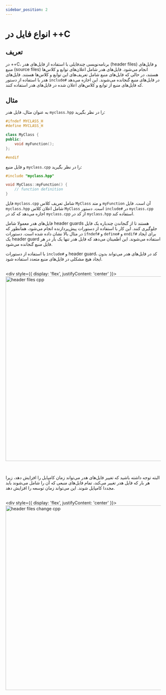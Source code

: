 ```yaml
---
sidebar_position: 2
---
```


# انواع فایل در ++C

## تعریف

در ++C، برنامه‌نویسی چندفایلی با استفاده از فایل‌های هدر (header files) و فایل‌های منبع (source files) انجام می‌شود. فایل‌های هدر شامل اعلان‌های توابع و کلاس‌ها هستند، در حالی که فایل‌های منبع شامل تعریف‌های این توابع و کلاس‌ها هستند. فایل‌های هدر با استفاده از دستور `include#` در فایل‌های منبع گنجانده می‌شوند. این اجازه می‌دهد که فایل‌های منبع از توابع و کلاس‌های اعلان شده در فایل‌های هدر استفاده کنند.

## مثال

به عنوان مثال، فایل هدر `myclass.hpp` را در نظر بگیرید:

```cpp
#ifndef MYCLASS_H
#define MYCLASS_H

class MyClass {
public:
    void myFunction();
};

#endif
```

و فایل منبع `myclass.cpp` را در نظر بگیرید:

```cpp
#include "myclass.hpp"

void MyClass::myFunction() {
    // function definition
}
```

فایل `myclass.cpp` شامل تعریف کلاس `MyClass` و متد `myFunction` آن است. فایل `myclass.hpp` شامل اعلان کلاس `MyClass` است. دستور `include#` در `myclass.cpp` اجازه می‌دهد که کد در `myclass.cpp` از کد در `myclass.hpp` استفاده کند.

فایل‌های هدر معمولا شامل header guards هستند تا از گنجاندن چندباره یک فایل جلوگیری کنند. این کار با استفاده از دستورات پیش‌پردازنده انجام می‌شود، همانطور که در مثال بالا نشان داده شده است. دستورات `ifndef#` و `define#` و `endif#` برای ایجاد یک header guard استفاده می‌شوند. این اطمینان می‌دهد که فایل هدر تنها یک بار در هر فایل منبع گنجانده می‌شود.

با استفاده از دستورات `include#` و header guard، کد در فایل‌های هدر می‌تواند بدون ایجاد هیچ مشکلی در فایل‌های منبع متعدد استفاده شود.

<br/><div style={{ display: 'flex', justifyContent: 'center' }}>
  <img src="https://preview.redd.it/qpdn02pk14w51.png?width=640&crop=smart&auto=webp&s=c5d9bd09fc9837818957f5d58789dcd2a9acf8ac" alt="header files cpp" width="600"/>
</div><br/>

البته توجه داشته باشید که تغییر فایل‌های هدر می‌تواند زمان کامپایل را افزایش دهد، زیرا هر بار که فایل هدر تغییر می‌کند، تمام فایل‌های منبعی که آن را شامل می‌شوند باید مجددا کامپایل شوند. این می‌تواند زمان توسعه را افزایش دهد.

<br/><div style={{ display: 'flex', justifyContent: 'center' }}>
  <img src="https://i.redd.it/366x5w8sxeea1.jpg" alt="header files change cpp" width="600"/>
</div><br/>